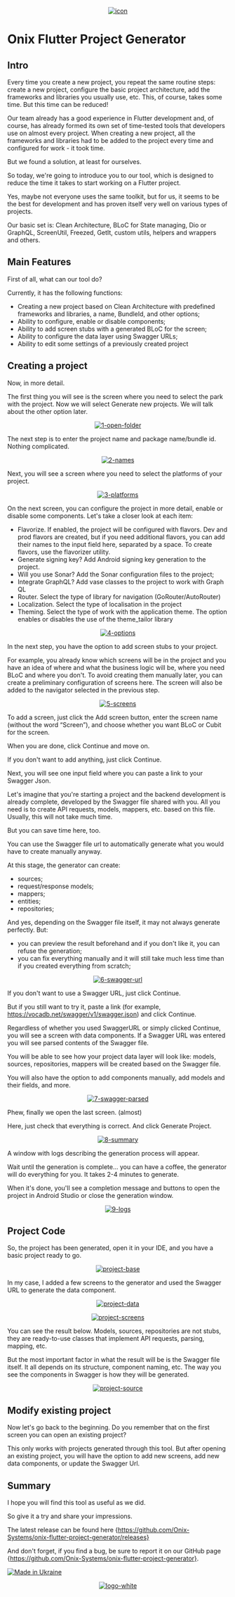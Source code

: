 <p align="center">
<a href="https://ibb.co/Js5vzD1"><img src="https://i.ibb.co/Js5vzD1/icon.png" alt="icon" border="0"></a>
</p>

# Onix Flutter Project Generator
## Intro

Every time you create a new project, you repeat the same routine steps: create a new project,
configure the basic project architecture, add the frameworks and libraries you usually use, etc.
This, of course, takes some time. But this time can be reduced!

Our team already has a good experience in Flutter development and, of course, has already formed its
own set of time-tested tools that developers use on almost every project. When creating a new
project, all the frameworks and libraries had to be added to the project every time and configured
for work - it took time.

But we found a solution, at least for ourselves.

So today, we're going to introduce you to our tool, which is designed to reduce the time it takes to
start working on a Flutter project.

Yes, maybe not everyone uses the same toolkit, but for us, it seems to be the best for development
and has proven itself very well on various types of projects.

Our basic set is: Clean Architecture, BLoC for State managing, Dio or GraphQL, ScreenUtil, Freezed,
GetIt, custom utils, helpers and wrappers and others.

## Main Features

First of all, what can our tool do?

Currently, it has the following functions:

* Creating a new project based on Clean Architecture with predefined frameworks and libraries, a name, BundleId, and other options;
* Ability to configure, enable or disable components;
* Ability to add screen stubs with a generated BLoC for the screen;
* Ability to configure the data layer using Swagger URLs;
* Ability to edit some settings of a previously created project

## Creating a project

Now, in more detail.

The first thing you will see is the screen where you need to select the park with the project. Now
we will select Generate new projects. We will talk about the other option later.
<p align="center">
<a href="https://ibb.co/5nh2Hys"><img src="https://i.ibb.co/Br2wMxT/1-open-folder.png" alt="1-open-folder" border="0"></a>
</p>
The next step is to enter the project name and package name/bundle id.
Nothing complicated.
<p align="center">
<a href="https://ibb.co/xXH5VqW"><img src="https://i.ibb.co/k51cY2j/2-names.png" alt="2-names" border="0"></a>
</p>
Next, you will see a screen where you need to select the platforms of your project.
<p align="center">
<a href="https://ibb.co/0KgxKMf"><img src="https://i.ibb.co/1MDkMq9/3-platforms.png" alt="3-platforms" border="0"></a>
</p>
On the next screen, you can configure the project in more detail, enable or disable some components.
Let's take a closer look at each item:

* Flavorize. If enabled, the project will be configured with flavors. Dev and prod flavors are created, but if
you need additional flavors, you can add their names to the input field here, separated by a space. To create flavors, use the flavorizer utility.
* Generate signing key? Add Android signing key generation to the project.
* Will you use Sonar? Add the Sonar configuration files to the project;
* Integrate GraphQL? Add vase classes to the project to work with Graph QL
* Router. Select the type of library for navigation (GoRouter/AutoRouter)
* Localization. Select the type of localisation in the project
* Theming. Select the type of work with the application theme. The option enables or disables the use of the
theme_tailor library

<p align="center">
<a href="https://ibb.co/vhDBWgz"><img src="https://i.ibb.co/LrvPybp/4-options.png" alt="4-options" border="0"></a>
</p>
In the next step, you have the option to add screen stubs to your project.

For example, you already know which screens will be in the project and you have an idea of where and
what the business logic will be, where you need BLoC and where you don't.
To avoid creating them manually later, you can create a preliminary configuration of screens here.
The screen will also be added to the navigator selected in the previous step.
<p align="center">
<a href="https://ibb.co/0yBd7kr"><img src="https://i.ibb.co/xqmRky6/5-screens.png" alt="5-screens" border="0"></a>
</p>
To add a screen, just click the Add screen button, enter the screen name (without the word
“Screen”), and choose whether you want BLoC or Cubit for the screen.

When you are done, click Continue and move on.

If you don't want to add anything, just click Continue.

Next, you will see one input field where you can paste a link to your Swagger Json.

Let's imagine that you're starting a project and the backend development is already complete,
developed by the Swagger file shared with you. All you need is to create API requests, models,
mappers, etc. based on this file. Usually, this will not take much time.

But you can save time here, too.

You can use the Swagger file url to automatically generate what you would have to create manually
anyway.

At this stage, the generator can create:
* sources;
* request/response models;
* mappers;
* entities;
* repositories;

And yes, depending on the Swagger file itself, it may not always generate perfectly. But:
* you can preview the result beforehand and if you don't like it, you can refuse the generation;
* you can fix everything manually and it will still take much less time than if you created everything
from scratch;
<p align="center">
<a href="https://ibb.co/Ctsmb3y"><img src="https://i.ibb.co/7zNjndD/6-swagger-url.png" alt="6-swagger-url" border="0"></a>
</p>
If you don't want to use a Swagger URL, just click Continue.

But if you still want to try it, paste a link (for
example, https://vocadb.net/swagger/v1/swagger.json) and click Continue.

Regardless of whether you used SwaggerURL or simply clicked Continue, you will see a screen with
data components.
If a Swagger URL was entered you will see parsed contents of the Swagger file.

You will be able to see how your project data layer will look like: models, sources, repositories,
mappers will be created based on the Swagger file.

You will also have the option to add components manually, add models and their fields, and more.
<p align="center">
<a href="https://ibb.co/tZvrgCF"><img src="https://i.ibb.co/RhswfHd/7-swagger-parsed.png" alt="7-swagger-parsed" border="0"></a>
</p>
Phew, finally we open the last screen. (almost)

Here, just check that everything is correct. And click Generate Project.
<p align="center">
<a href="https://ibb.co/56MWfNd"><img src="https://i.ibb.co/xDCSRpy/8-summary.png" alt="8-summary" border="0"></a>
</p>
A window with logs describing the generation process will appear.

Wait until the generation is complete... you can have a coffee, the generator will do everything for
you.
It takes 2-4 minutes to generate.

When it's done, you'll see a completion message and buttons to open the project in Android Studio or
close the generation window.
<p align="center">
<a href="https://ibb.co/ZTFT2y3"><img src="https://i.ibb.co/RHsHjL1/9-logs.png" alt="9-logs" border="0"></a>
</p>

## Project Code

So, the project has been generated, open it in your IDE, and you have a basic project ready to go.
<p align="center">
<a href="https://ibb.co/cLB005X"><img src="https://i.ibb.co/nCG9928/project-base.png" alt="project-base" border="0"></a>
</p>

In my case, I added a few screens to the generator and used the Swagger URL to generate the data
component.

<p align="center">
<a href="https://ibb.co/zXK8sQF"><img src="https://i.ibb.co/wSDJyB7/project-data.png" alt="project-data" border="0"></a>
</p>
<p align="center">
<a href="https://ibb.co/MZBSZZ1"><img src="https://i.ibb.co/wBcgBBQ/project-screens.png" alt="project-screens" border="0"></a>
</p>
You can see the result below. Models, sources, repositories are not stubs, they are ready-to-use
classes that implement API requests, parsing, mapping, etc.

But the most important factor in what the result will be is the Swagger file itself. It all depends
on its structure, component naming, etc. The way you see the components in Swagger is how they will
be generated.
<p align="center">
<a href="https://ibb.co/XLBcr3X"><img src="https://i.ibb.co/LRwVXJS/project-source.png" alt="project-source" border="0"></a>
</p>

## Modify existing project

Now let's go back to the beginning. Do you remember that on the first screen you can open an
existing project?

This only works with projects generated through this tool. But after opening an existing project,
you will have the option to add new screens, add new data components, or update the Swagger Url.

## Summary
I hope you will find this tool as useful as we did.

So give it a try and share your impressions.

The latest release can be found
here {https://github.com/Onix-Systems/onix-flutter-project-generator/releases}

And don't forget, if you find a bug, be sure to report it on our GitHub
page {https://github.com/Onix-Systems/onix-flutter-project-generator}.

[![Made in Ukraine](https://img.shields.io/badge/made_in-Ukraine-ffd700.svg?labelColor=0057b7)](https://stand-with-ukraine.pp.ua)

<p align="center">
<a href="https://ibb.co/Jq7C042"><img src="https://i.ibb.co/C67WNZv/logo-white.png" alt="logo-white" border="0"></a>
</p>
